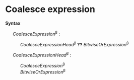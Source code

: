 # Coalesce expression

**Syntax**

<ul>
    <i>CoalesceExpression</i><sup>β</sup> :
    <ul>
        <i>CoalesceExpressionHead</i><sup>β</sup> <b>??</b> <i>BitwiseOrExpression</i><sup>β</sup>
    </ul>
</ul>

<ul>
    <i>CoalesceExpressionHead</i><sup>β</sup> :
    <ul>
        <i>CoalesceExpression</i><sup>β</sup><br>
        <i>BitwiseOrExpression</i><sup>β</sup>
    </ul>
</ul>